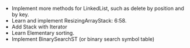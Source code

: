 - Implement more methods for LinkedList, such as delete by position and by key.
- Learn and implement ResizingArrayStack: 6:58.
- Add Stack with Iterator
- Learn Elementary sorting.
- Implement BinarySearchST (or binary search symbol table)

